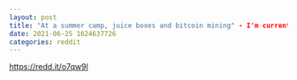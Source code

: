 ```yaml
--- 
layout: post 
title: "At a summer camp, juice boxes and bitcoin mining" - I'm currently volunteering at this crypto kids camp 
date: 2021-06-25 1624637726 
categories: reddit 
--- 
```

https://redd.it/o7qw9l